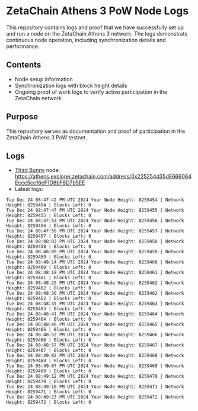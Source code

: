 # ZetaChain Athens 3 PoW Node Logs
This repository contains logs and proof that we have successfully set up and run a node on the ZetaChain Athens 3 network. The logs demonstrate continuous node operation, including synchronization details and performance.

## Contents
- Node setup information
- Synchronization logs with block height details
- Ongoing proof of work logs to verify active participation in the ZetaChain network

## Purpose
This repository serves as documentation and proof of participation in the ZetaChain Athens 3 PoW testnet.

## Logs

- [Third Bunny](https://thirdbunny.xyz/) node: https://athens.explorer.zetachain.com/address/0x225254d35dE666064Eccc5ce16eF1D8bF8D7b5EE
- Latest logs:
```
Tue Dec 24 08:47:42 PM UTC 2024 Your Node Height: 8259454 | Network Height: 8259454 | Blocks Left: 0
Tue Dec 24 08:47:47 PM UTC 2024 Your Node Height: 8259455 | Network Height: 8259455 | Blocks Left: 0
Tue Dec 24 08:47:53 PM UTC 2024 Your Node Height: 8259456 | Network Height: 8259456 | Blocks Left: 0
Tue Dec 24 08:47:58 PM UTC 2024 Your Node Height: 8259457 | Network Height: 8259457 | Blocks Left: 0
Tue Dec 24 08:48:03 PM UTC 2024 Your Node Height: 8259458 | Network Height: 8259458 | Blocks Left: 0
Tue Dec 24 08:48:09 PM UTC 2024 Your Node Height: 8259459 | Network Height: 8259459 | Blocks Left: 0
Tue Dec 24 08:48:14 PM UTC 2024 Your Node Height: 8259460 | Network Height: 8259460 | Blocks Left: 0
Tue Dec 24 08:48:19 PM UTC 2024 Your Node Height: 8259461 | Network Height: 8259461 | Blocks Left: 0
Tue Dec 24 08:48:25 PM UTC 2024 Your Node Height: 8259462 | Network Height: 8259462 | Blocks Left: 0
Tue Dec 24 08:48:30 PM UTC 2024 Your Node Height: 8259462 | Network Height: 8259462 | Blocks Left: 0
Tue Dec 24 08:48:35 PM UTC 2024 Your Node Height: 8259463 | Network Height: 8259463 | Blocks Left: 0
Tue Dec 24 08:48:41 PM UTC 2024 Your Node Height: 8259464 | Network Height: 8259464 | Blocks Left: 0
Tue Dec 24 08:48:46 PM UTC 2024 Your Node Height: 8259465 | Network Height: 8259465 | Blocks Left: 0
Tue Dec 24 08:48:52 PM UTC 2024 Your Node Height: 8259466 | Network Height: 8259466 | Blocks Left: 0
Tue Dec 24 08:48:57 PM UTC 2024 Your Node Height: 8259467 | Network Height: 8259467 | Blocks Left: 0
Tue Dec 24 08:49:02 PM UTC 2024 Your Node Height: 8259468 | Network Height: 8259468 | Blocks Left: 0
Tue Dec 24 08:49:07 PM UTC 2024 Your Node Height: 8259469 | Network Height: 8259469 | Blocks Left: 0
Tue Dec 24 08:49:12 PM UTC 2024 Your Node Height: 8259470 | Network Height: 8259470 | Blocks Left: 0
Tue Dec 24 08:49:18 PM UTC 2024 Your Node Height: 8259471 | Network Height: 8259471 | Blocks Left: 0
Tue Dec 24 08:49:23 PM UTC 2024 Your Node Height: 8259472 | Network Height: 8259472 | Blocks Left: 0
```
